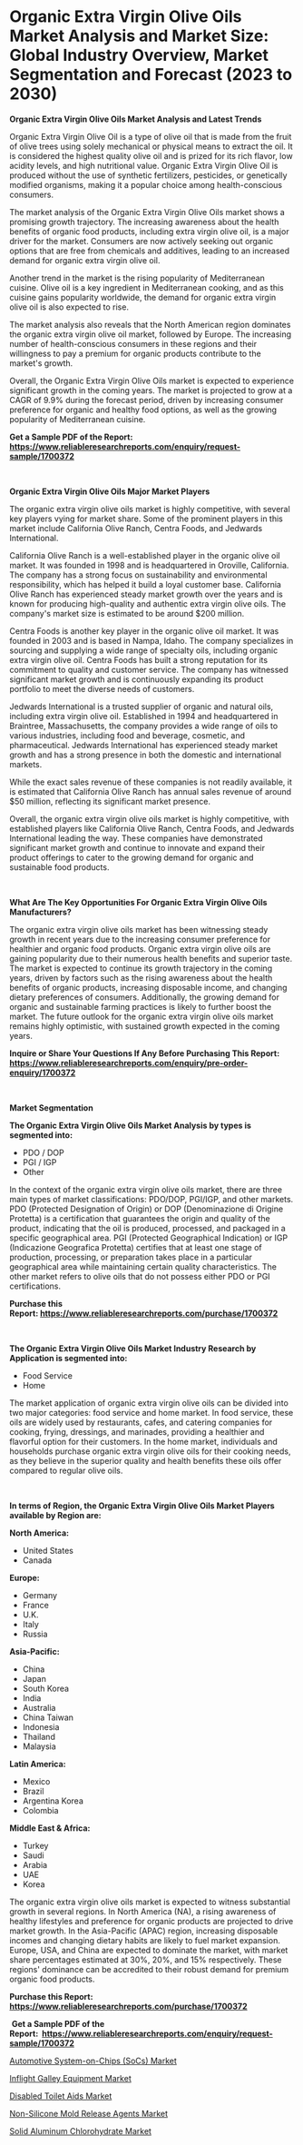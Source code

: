 <p><h1>Organic Extra Virgin Olive Oils Market Analysis and Market Size: Global Industry Overview, Market Segmentation and Forecast (2023 to 2030)</h1></p><p><strong>Organic Extra Virgin Olive Oils Market Analysis and Latest Trends</strong></p>
<p><p>Organic Extra Virgin Olive Oil is a type of olive oil that is made from the fruit of olive trees using solely mechanical or physical means to extract the oil. It is considered the highest quality olive oil and is prized for its rich flavor, low acidity levels, and high nutritional value. Organic Extra Virgin Olive Oil is produced without the use of synthetic fertilizers, pesticides, or genetically modified organisms, making it a popular choice among health-conscious consumers.</p><p>The market analysis of the Organic Extra Virgin Olive Oils market shows a promising growth trajectory. The increasing awareness about the health benefits of organic food products, including extra virgin olive oil, is a major driver for the market. Consumers are now actively seeking out organic options that are free from chemicals and additives, leading to an increased demand for organic extra virgin olive oil.</p><p>Another trend in the market is the rising popularity of Mediterranean cuisine. Olive oil is a key ingredient in Mediterranean cooking, and as this cuisine gains popularity worldwide, the demand for organic extra virgin olive oil is also expected to rise.</p><p>The market analysis also reveals that the North American region dominates the organic extra virgin olive oil market, followed by Europe. The increasing number of health-conscious consumers in these regions and their willingness to pay a premium for organic products contribute to the market's growth.</p><p>Overall, the Organic Extra Virgin Olive Oils market is expected to experience significant growth in the coming years. The market is projected to grow at a CAGR of 9.9% during the forecast period, driven by increasing consumer preference for organic and healthy food options, as well as the growing popularity of Mediterranean cuisine.</p></p>
<p><strong>Get a Sample PDF of the Report:&nbsp; <a href="https://www.reliableresearchreports.com/enquiry/request-sample/1700372">https://www.reliableresearchreports.com/enquiry/request-sample/1700372</a></strong></p>
<p>&nbsp;</p>
<p><strong>Organic Extra Virgin Olive Oils Major Market Players</strong></p>
<p><p>The organic extra virgin olive oils market is highly competitive, with several key players vying for market share. Some of the prominent players in this market include California Olive Ranch, Centra Foods, and Jedwards International.</p><p>California Olive Ranch is a well-established player in the organic olive oil market. It was founded in 1998 and is headquartered in Oroville, California. The company has a strong focus on sustainability and environmental responsibility, which has helped it build a loyal customer base. California Olive Ranch has experienced steady market growth over the years and is known for producing high-quality and authentic extra virgin olive oils. The company's market size is estimated to be around $200 million.</p><p>Centra Foods is another key player in the organic olive oil market. It was founded in 2003 and is based in Nampa, Idaho. The company specializes in sourcing and supplying a wide range of specialty oils, including organic extra virgin olive oil. Centra Foods has built a strong reputation for its commitment to quality and customer service. The company has witnessed significant market growth and is continuously expanding its product portfolio to meet the diverse needs of customers.</p><p>Jedwards International is a trusted supplier of organic and natural oils, including extra virgin olive oil. Established in 1994 and headquartered in Braintree, Massachusetts, the company provides a wide range of oils to various industries, including food and beverage, cosmetic, and pharmaceutical. Jedwards International has experienced steady market growth and has a strong presence in both the domestic and international markets.</p><p>While the exact sales revenue of these companies is not readily available, it is estimated that California Olive Ranch has annual sales revenue of around $50 million, reflecting its significant market presence.</p><p>Overall, the organic extra virgin olive oils market is highly competitive, with established players like California Olive Ranch, Centra Foods, and Jedwards International leading the way. These companies have demonstrated significant market growth and continue to innovate and expand their product offerings to cater to the growing demand for organic and sustainable food products.</p></p>
<p>&nbsp;</p>
<p><strong>What Are The Key Opportunities For Organic Extra Virgin Olive Oils Manufacturers?</strong></p>
<p><p>The organic extra virgin olive oils market has been witnessing steady growth in recent years due to the increasing consumer preference for healthier and organic food products. Organic extra virgin olive oils are gaining popularity due to their numerous health benefits and superior taste. The market is expected to continue its growth trajectory in the coming years, driven by factors such as the rising awareness about the health benefits of organic products, increasing disposable income, and changing dietary preferences of consumers. Additionally, the growing demand for organic and sustainable farming practices is likely to further boost the market. The future outlook for the organic extra virgin olive oils market remains highly optimistic, with sustained growth expected in the coming years.</p></p>
<p><strong>Inquire or Share Your Questions If Any Before Purchasing This Report: <a href="https://www.reliableresearchreports.com/enquiry/pre-order-enquiry/1700372">https://www.reliableresearchreports.com/enquiry/pre-order-enquiry/1700372</a></strong></p>
<p>&nbsp;</p>
<p><strong>Market Segmentation</strong></p>
<p><strong>The Organic Extra Virgin Olive Oils Market Analysis by types is segmented into:</strong></p>
<p><ul><li>PDO / DOP</li><li>PGI / IGP</li><li>Other</li></ul></p>
<p><p>In the context of the organic extra virgin olive oils market, there are three main types of market classifications: PDO/DOP, PGI/IGP, and other markets. PDO (Protected Designation of Origin) or DOP (Denominazione di Origine Protetta) is a certification that guarantees the origin and quality of the product, indicating that the oil is produced, processed, and packaged in a specific geographical area. PGI (Protected Geographical Indication) or IGP (Indicazione Geografica Protetta) certifies that at least one stage of production, processing, or preparation takes place in a particular geographical area while maintaining certain quality characteristics. The other market refers to olive oils that do not possess either PDO or PGI certifications.</p></p>
<p><strong>Purchase this Report:&nbsp;<a href="https://www.reliableresearchreports.com/purchase/1700372">https://www.reliableresearchreports.com/purchase/1700372</a></strong></p>
<p>&nbsp;</p>
<p><strong>The Organic Extra Virgin Olive Oils Market Industry Research by Application is segmented into:</strong></p>
<p><ul><li>Food Service</li><li>Home</li></ul></p>
<p><p>The market application of organic extra virgin olive oils can be divided into two major categories: food service and home market. In food service, these oils are widely used by restaurants, cafes, and catering companies for cooking, frying, dressings, and marinades, providing a healthier and flavorful option for their customers. In the home market, individuals and households purchase organic extra virgin olive oils for their cooking needs, as they believe in the superior quality and health benefits these oils offer compared to regular olive oils.</p></p>
<p>&nbsp;</p>
<p><strong>In terms of Region, the Organic Extra Virgin Olive Oils Market Players available by Region are:</strong></p>
<p>
    <p> <strong> North America: </strong>
        <ul>
            <li>United States</li>
            <li>Canada</li>
        </ul>
        </p> 
    <p> <strong> Europe: </strong>
        <ul>
            <li>Germany</li>
            <li>France</li>
            <li>U.K.</li>
            <li>Italy</li>
            <li>Russia</li>
        </ul>
        </p> 
    <p> <strong> Asia-Pacific: </strong>
        <ul>
            <li>China</li>
            <li>Japan</li>
            <li>South Korea</li>
            <li>India</li>
            <li>Australia</li>
            <li>China Taiwan</li>
            <li>Indonesia</li>
            <li>Thailand</li>
            <li>Malaysia</li>
        </ul>
        </p> 
    <p> <strong> Latin America: </strong>
        <ul>
            <li>Mexico</li>
            <li>Brazil</li>
            <li>Argentina Korea</li>
            <li>Colombia</li>
        </ul>
        </p> 
    <p> <strong> Middle East & Africa: </strong>
        <ul>
            <li>Turkey</li>
            <li>Saudi</li>
            <li>Arabia</li>
            <li>UAE</li>
            <li>Korea</li>
        </ul>
    </p>
    </p>
<p><p>The organic extra virgin olive oils market is expected to witness substantial growth in several regions. In North America (NA), a rising awareness of healthy lifestyles and preference for organic products are projected to drive market growth. In the Asia-Pacific (APAC) region, increasing disposable incomes and changing dietary habits are likely to fuel market expansion. Europe, USA, and China are expected to dominate the market, with market share percentages estimated at 30%, 20%, and 15% respectively. These regions' dominance can be accredited to their robust demand for premium organic food products.</p></p>
<p><strong>Purchase this Report: <a href="https://www.reliableresearchreports.com/purchase/1700372">https://www.reliableresearchreports.com/purchase/1700372</a></strong></p>
<p>&nbsp;<strong>Get a Sample PDF of the Report:&nbsp;&nbsp;<a href="https://www.reliableresearchreports.com/enquiry/request-sample/1700372">https://www.reliableresearchreports.com/enquiry/request-sample/1700372</a></strong></p>
<p><strong></strong></p>
<p><p><a href="https://www.linkedin.com/pulse/automotive-system-on-chips-socs-market-share-amp-new-gepvc/">Automotive System-on-Chips (SoCs) Market</a></p><p><a href="https://medium.com/@freedayundt/inflight-galley-equipment-market-exploring-market-share-market-trends-and-future-growth-e7508d058caf">Inflight Galley Equipment Market</a></p><p><a href="https://medium.com/@isomgleason/analyzing-disabled-toilet-aids-market-global-industry-perspective-and-forecast-2023-to-2030-377d83fe7709">Disabled Toilet Aids Market</a></p><p><a href="https://www.linkedin.com/pulse/non-silicone-mold-release-agents-market-size-growth-forecast/">Non-Silicone Mold Release Agents Market</a></p><p><a href="https://www.linkedin.com/pulse/solid-aluminum-chlorohydrate-market-insights-players-forecast-yitec/">Solid Aluminum Chlorohydrate Market</a></p></p>